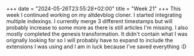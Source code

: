 +++
date = "2024-05-26T23:55:28+02:00"
title = "Week 21"
+++
This week I continued working on my altdevblog cloner. I started integrating multiple indexings. I currently merge 3 different timestamps but will probably increase to some more as there is still articles I'm missing. I also mostly completed the genesis transformation. It didn't contain what I was orignally looking for so I will probably have to expand to include the extensions I was using and I am in luck because I've saved everything :D

